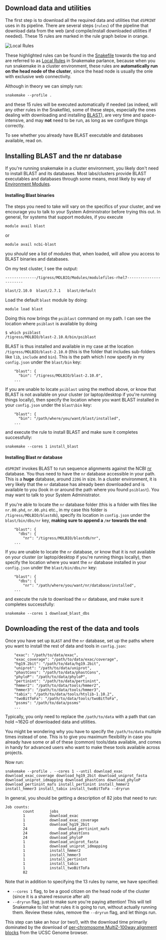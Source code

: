 ## Download data and utilities

The first step is to download all the required data and utilities that `dSPRINT` uses
in its pipeline. There are several steps (`rules`) of the pipeline that download data
from the web (and compile/install downloaded utilities if needed). These 15 rules are marked
in the rule graph below in orange.
  
![Local Rules](img/localrules.png)
 
These highlighted rules can be found in the
[Snakefile](https://github.com/vineetbansal/dsprint-pipeline/blob/master/Snakefile#L24)
towards the top and are referred to as
[Local Rules](https://snakemake.readthedocs.io/en/stable/snakefiles/rules.html#local-rules) in Snakemake
parlance, because when you run snakemake in a cluster environment, these rules are **automatically run on the head node
of the cluster**, since the head node is usually the onle with exclusive web connectivity.

Although in theory we can simply run:

```
snakemake --profile .
```

and these 15 rules will be executed automatically if needed (as indeed, will any other rules in the Snakefile), some of
these steps, especially the ones dealing with downloading and installing [BLAST](https://blast.ncbi.nlm.nih.gov)), are
very time and space-intensive, and may **not** need to be run, as long as we configure things correctly.

To see whether you already have BLAST executable and databases available, read on.

## Installing BLAST and the nr database

If you're running snakemake in a cluster environment, you likely don't need to install BLAST and its databases. Most labs/clusters provide BLAST
executables and databases through some means, most likely by way of 
[Environment Modules](https://modules.readthedocs.io/en/latest/).

#### Installing Blast binaries

The steps you need to take will vary on the specifics of your cluster, and we encourage you to talk to your System
Administrator before trying this out. In general, for systems that support modules, if you execute

```
module avail blast
```

or 

```
module avail ncbi-blast
```

you *should* see a list of modules that, when loaded, will allow you access to BLAST binaries and databases.

On my test cluster, I see the output:

```
--------------/tigress/MOLBIO/Modules/modulefiles-rhel7-----------------------

blast/2.10.0  blast/2.7.1   blast/default

```

Load the default `blast` module by doing:

```
module load blast
```

Doing this now brings the `psiblast` command on my path. I can see the location where `psiblast` is available
by doing

```
$ which psiblast
/tigress/MOLBIO/blast-2.10.0/bin/psiblast
```

BLAST is thus installed and available in my case at the location `/tigress/MOLBIO/blast-2.10.0` (this is the folder that includes sub-folders like `lib`, 
`include` and `bin`). This is the path which I now specify in my `config.json` under the `blast/bin` key:

```
    "blast": {
      "bin": "/tigress/MOLBIO/blast-2.10.0",
    ...
```

If you are unable to locate `psiblast` using the method above, or know that BLAST is not available on your cluster (or
laptop/desktop if you're running things locally), then specify the location where you want BLAST installed in your 
`config.json` under the `blast\bin` key:

```
    "blast": {
      "bin": "/path/where/you/want/blast/installed",
    ...
```

and execute the rule to install BLAST and make sure it completes successfully:

```
snakemake --cores 1 install_blast
```

#### Installing Blast nr database

`dSPRINT` invokes BLAST to run sequence alignments against the NCBI [nr](http://arep.med.harvard.edu/seqanal/db.html)
database. You thus need to have the `nr` database accessible in your path. This is a **huge** database, around `220G` in
size. In a cluster environment, it is very likely that the `nr` database has already been downloaded and is available
to you (look in or around the path where you found `psiblast`). You may want to talk to your System Administrator.

If you're able to locate the `nr` database folder (this is a folder with files like `nr.00.phd`, `nr.00.phi` etc., in
my case this folder is `/tigress/MOLBIO/blastdb`), specify its location in `config.json` under the `blast/bin/dbs/nr` key, **making
sure to append a `/nr` towards the end**:

```
    "blast": {
      "dbs": {
        "nr": "/tigress/MOLBIO/blastdb/nr",
    ...
```

If you are unable to locate the `nr` database, or know that it is not available on your cluster (or
laptop/desktop if you're running things locally), then specify the location where you want the `nr` database installed
in your `config.json` under the `blast/bin/dbs/nr` key:

```
    "blast": {
      "dbs": {
        "nr": "/path/where/you/want/nr/database/installed",
    ...
```

and execute the rule to download the `nr` database, and make sure it completes successfully:

```
snakemake --cores 1 download_blast_dbs
```

## Downloading the rest of the data and tools

Once you have set up `BLAST` and the `nr` database, set up the paths where you want to install the rest of data and
tools in `config.json`:

```
    "exac": "/path/to/data/exac",
    "exac_coverage": "/path/to/data/exac/coverage",
    "hg19.2bit": "/path/to/data/hg19.2bit",
    "uniprot": "/path/to/data/uniprot",
    "phastCons": "/path/to/data/phastCons",
    "phyloP": "/path/to/data/phyloP",
    "pertinint": "/path/to/data/pertinint",
    "hmmer2": "/path/to/data/tools/hmmer2",
    "hmmer3": "/path/to/data/tools/hmmer3",
    "tabix": "/path/to/data/tools/htslib-1.10.2",
    "twoBitToFa": "/path/to/data/tools/twoBitToFa",
    "pssms": "/path/to/data/pssms"
    ...
```

Typically, you only need to replace the `/path/to/data` with a path that can hold ~162G of downloaded data and
utilities.

You might be wondering why you have to specify the `/path/to/data` multiple times instead of one. This is to give you
maximum flexibility in case you already have some or all of these (common) tools/data available, and comes in handy for
advanced users who want to make these tools available across projects.

Now run:

```
snakemake --profile . --cores 1 --until download_exac download_exac_coverage download_hg19_2bit download_uniprot_fasta download_uniprot_idmapping download_phastCons download_phyloP download_pertinint_mafs install_pertinint install_hmmer2 install_hmmer3 install_tabix install_twoBitToFa --dryrun
```
In general, you should be getting a description of 82 jobs that need to run:
```
Job counts:	
        count	    jobs	
        1	        download_exac	
        1	        download_exac_coverage	
        1	        download_hg19_2bit	
        24    	        download_pertinint_mafs	
        24	        download_phastCons	
        24	        download_phyloP	
        1	        download_uniprot_fasta	
        1	        download_uniprot_idmapping	
        1	        install_hmmer2	
        1	        install_hmmer3	
        1	        install_pertinint	
        1	        install_tabix	
        1	        install_twoBitToFa	
        82
```

Note that in addition to specifying the 13 rules by name, we have specified:

- `--cores 1` flag, to be a good citizen on the head node of the cluster (since it is a shared resource after all)
- `--dryrun` flag, just to make sure you're paying attention! This will tell Snakemake to list what rules it is going to run, without actually running them. Review these rules, remove the `--dryrun` flag, and let things run.

This step can take an hour (or two!), with the download time primarily dominated by the download of [per-chromosome MultiZ-100way alignment blocks](http://hgdownload.cse.ucsc.edu/goldenpath/hg19/multiz100way/maf/) from the UCSC Genome browser.
